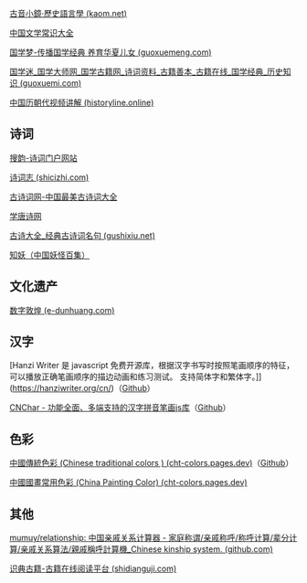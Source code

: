 
[古音小鏡·歷史語言學 (kaom.net)](http://www.kaom.net/index.php)

[中国文学常识大全 ](http://xh.5156edu.com/page/z1000m6419j18503.html)

[国学梦-传播国学经典 养育华夏儿女 (guoxuemeng.com)](http://www.guoxuemeng.com/)

[国学迷_国学大师网_国学古籍网_诗词资料_古籍善本_古籍在线_国学经典_历史知识 (guoxuemi.com)](https://www.guoxuemi.com/)

[中国历朝代视频讲解 (historyline.online)](https://www.historyline.online/)

## 诗词

[搜韵-诗词门户网站](https://sou-yun.cn/)

[诗词志 (shicizhi.com)](https://shicizhi.com/)

[古诗词网-中国最美古诗词大全](https://www.gushici.net/)

[学唐诗网](https://www.xuetangshi.com/)

[古诗大全_经典古诗词名句 (gushixiu.net)](https://www.gushixiu.net/)




[知妖（中国妖怪百集）](https://www.czhiyao.com/)


## 文化遗产

[数字敦煌 (e-dunhuang.com)](https://www.e-dunhuang.com/)


## 汉字

[Hanzi Writer 是 javascript 免费开源库，根据汉字书写时按照笔画顺序的特征，可以播放正确笔画顺序的描边动画和练习测试。 支持简体字和繁体字。]](https://hanziwriter.org/cn/)（[Github](https://github.com/chanind/hanzi-writer)）

[CNChar - 功能全面、多端支持的汉字拼音笔画js库](https://theajack.github.io/cnchar/)（[Github](https://github.com/theajack/cnchar)）


## 色彩

[中國傳統色彩 (Chinese traditional colors ) (cht-colors.pages.dev)](https://cht-colors.pages.dev/)（[Github](https://github.com/reorx/cht-colors)）

[中國國畫常用色彩 (China Painting Color) (cht-colors.pages.dev)](https://cht-colors.pages.dev/painting/)

## 其他

[mumuy/relationship: 中国亲戚关系计算器 - 家庭称谓/亲戚称呼/称呼计算/辈分计算/亲戚关系算法/親戚稱呼計算機_Chinese kinship system. (github.com)](https://github.com/mumuy/relationship)


[识典古籍-古籍在线阅读平台 (shidianguji.com)](https://www.shidianguji.com/)

